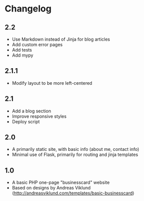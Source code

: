 # Changelog

## 2.2
- Use Markdown instead of Jinja for blog articles
- Add custom error pages
- Add tests
- Add mypy

## 2.1.1
- Modify layout to be more left-centered

## 2.1
- Add a blog section
- Improve responsive styles
- Deploy script

## 2.0
- A primarily static site, with basic info (about me, contact info)
- Minimal use of Flask, primarily for routing and jinja templates

## 1.0
- A basic PHP one-page "businesscard" website
- Based on designs by Andreas Viklund (http://andreasviklund.com/templates/basic-businesscard)
